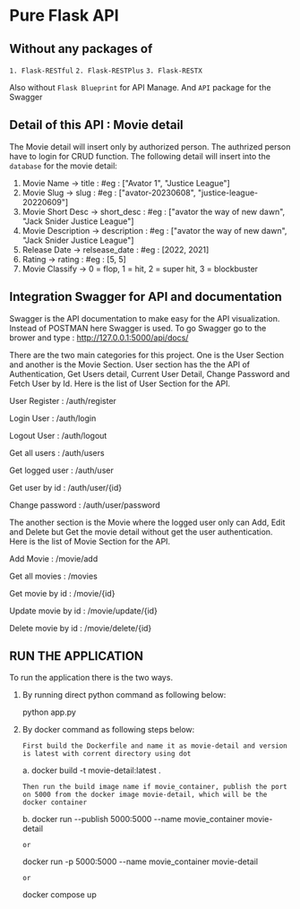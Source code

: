 # Pure Flask API

## Without any packages of 
`1. Flask-RESTful`
`2. Flask-RESTPlus`
`3. Flask-RESTX`

Also without `Flask Blueprint` for API Manage.
And `API` package for the Swagger

## Detail of this API : Movie detail
The Movie detail will insert only by authorized person. The authrized person have to login for CRUD function.
The following detail will insert into the `database` for the movie detail:

1. Movie Name           -> title            : #eg : ["Avator 1", "Justice League"]
2. Movie Slug           -> slug             : #eg : ["avator-20230608", "justice-league-20220609"]
3. Movie Short Desc     -> short_desc       : #eg : ["avator the way of new dawn", "Jack Snider Justice League"]
4. Movie Description    -> description      : #eg : ["avator the way of new dawn", "Jack Snider Justice League"]
5. Release Date         -> relsease_date    : #eg : [2022,  2021]
6. Rating               -> rating           : #eg : [5, 5]
7. Movie Classify       -> 0 = flop, 1 = hit, 2 = super hit, 3 = blockbuster

## Integration Swagger for API and documentation
Swagger is the API documentation to make easy for the API visualization. Instead of POSTMAN here Swagger is used.
To go Swagger go to the brower and type : http://127.0.0.1:5000/api/docs/ 

There are the two main categories for this project. One is the User Section and another is the Movie Section.
User section has the the API of Authentication, Get Users detail, Current User Detail, Change Password and Fetch User by Id.
Here is the list of User Section for the API.

User Register   : /auth/register

Login User      : /auth/login

Logout User     : /auth/logout

Get all users   : /auth/users

Get logged user : /auth/user

Get user by id  : /auth/user/{id}

Change password : /auth/user/password


The another section is the Movie where the logged user only can Add, Edit and Delete but Get the movie detail without get the 
user authentication.
Here is the list of Movie Section for the API.

Add Movie           : /movie/add

Get all movies      : /movies

Get movie by id     : /movie/{id}

Update movie by id  : /movie/update/{id}

Delete movie by id  : /movie/delete/{id}


## RUN THE APPLICATION
To run the application there is the two ways.

1. By running direct python command as following below:

    python app.py

2. By docker command as following steps below:

    `First build the Dockerfile and name it as movie-detail and version is latest with corrent directory using dot`

    a. docker build -t movie-detail:latest .

    `Then run the build image name if movie_container, publish the port on 5000 from the docker image movie-detail, which will be the docker container`

    b. docker run --publish 5000:5000 --name movie_container movie-detail

    `or`

      docker run -p 5000:5000 --name movie_container movie-detail

    `or`

      docker compose up
